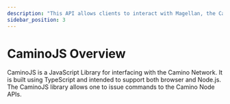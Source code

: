 ```yaml
---
description: "This API allows clients to interact with Magellan, the Camino indexer."
sidebar_position: 3
---
```


# CaminoJS Overview

CaminoJS is a JavaScript Library for interfacing with the Camino Network. It is built using TypeScript and intended to support both browser and Node.js. The CaminoJS library allows one to issue commands to the Camino Node APIs.
